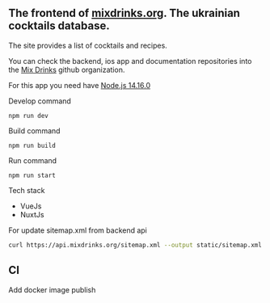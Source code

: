 ## The frontend of [mixdrinks.org](https://mixdrinks.org). The ukrainian cocktails database.

The site provides a list of cocktails and recipes. 

You can check the backend, ios app and documentation repositories into the [Mix Drinks](https://github.com/MixDrinks) github organization.

For this app you need have [Node.js 14.16.0](https://nodejs.org/dist/v14.16.0/)

Develop command
```shell
npm run dev
```

Build command
```shell
npm run build
```

Run command 
```shell
npm run start
```

Tech stack
- VueJs
- NuxtJs

For update sitemap.xml from backend api
```bash
curl https://api.mixdrinks.org/sitemap.xml --output static/sitemap.xml -H 'Content-Type: application/xml' -H 'Accept: application/xml'
```

## CI
Add docker image publish
